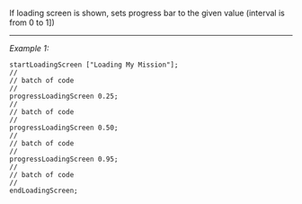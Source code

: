 If loading screen is shown, sets progress bar to the given value (interval is from 0 to 1])


---
*Example 1:*
```sqf
startLoadingScreen ["Loading My Mission"];
// 
// batch of code
// 
progressLoadingScreen 0.25;
// 
// batch of code
// 
progressLoadingScreen 0.50;
// 
// batch of code
// 
progressLoadingScreen 0.95;
// 
// batch of code
// 
endLoadingScreen;
```